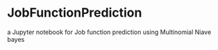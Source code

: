 # JobFunctionPrediction
a Jupyter notebook for Job function prediction using Multinomial Niave bayes

